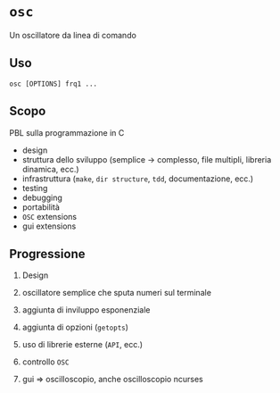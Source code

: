 # `osc`

Un oscillatore da linea di comando

## Uso

`osc [OPTIONS] frq1 ...`

## Scopo

PBL sulla programmazione in C

* design
* struttura dello sviluppo (semplice -> complesso, file multipli, libreria dinamica, ecc.)
* infrastruttura (`make`, `dir structure`, `tdd`, documentazione, ecc.)
* testing
* debugging
* portabilità
* `OSC` extensions
* gui extensions

## Progressione

1. Design

1. oscillatore semplice che sputa numeri sul terminale

1. aggiunta di inviluppo esponenziale

2. aggiunta di opzioni (`getopts`)

1. uso di librerie esterne (`API`, ecc.)

1. controllo `OSC`

1. gui => oscilloscopio, anche oscilloscopio ncurses

